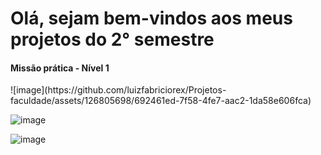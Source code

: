 <h1>Olá, sejam bem-vindos aos meus projetos do 2° semestre</h1>

<h4>Missão prática - Nível 1</h4>
![image](https://github.com/luizfabriciorex/Projetos-faculdade/assets/126805698/692461ed-7f58-4fe7-aac2-1da58e606fca)

![image](https://github.com/luizfabriciorex/Projetos-faculdade/assets/126805698/507b840b-c64d-44ef-8984-1d986a46082c)

![image](https://github.com/luizfabriciorex/Projetos-faculdade/assets/126805698/c3dd3b8b-719f-463d-a2e0-557ae0f992e8)


